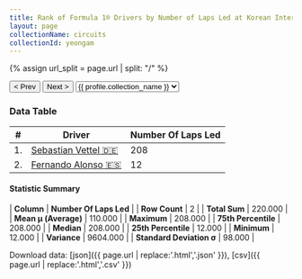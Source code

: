 ```yaml
---
title: Rank of Formula 1® Drivers by Number of Laps Led at Korean International Circuit
layout: page
collectionName: circuits
collectionId: yeongam
---
```


{% assign url_split = page.url | split: "/" %}
<div id="collection-navigation">
<button onclick="selector.options[selector.selectedIndex-1].value && (window.location = selector.options[selector.selectedIndex-1].value);">&lt; Prev</button>
<button onclick="selector.options[selector.selectedIndex+1].value && (window.location = selector.options[selector.selectedIndex+1].value);">Next &gt;</button>
<select id="selector" onchange="this.options[this.selectedIndex].value && (window.location = this.options[this.selectedIndex].value);">
  {% for collectionId in site.data[page.collectionName].refs %}
    {% if collectionId == page.collectionId %}
      {% assign selected = "selected" %}
    {% else %}
      {% assign selected = "" %}
    {% endif %}
    {% assign profile = site.data[page.collectionName][collectionId].profile %}
    <option value="/f1/{{ page.collectionName }}/{{ collectionId }}/{{ url_split[4] }}" {{ selected }}>{{ profile.collection_name }}</option>
  {% endfor %}
</select>
</div>

<canvas id="chart" width="400" height="180"></canvas>
<script>
var data = {
  "labels" : [
    "Sebastian Vettel",
    "Fernando Alonso"
  ],
  "datasets" : [
    {
      "label" : "Number Of Laps Led",
      "data" : [
        208,
        12
      ],
      "borderColor" : [
        "#1D181E",
        "#1D181E"
      ],
      "borderWidth" : 1,
      "backgroundColor" : [
        "#9C8E8D",
        "#9C8E8D"
      ]
    }
  ]
};
var options = {
  legend: {
    display: false
  },
  scales: {
    xAxes: [{
      ticks: {
        beginAtZero: true,
        maxRotation: 180,
        display: window.innerWidth > 800
      }
    }],
    yAxes: [{
      ticks: {
        beginAtZero: true
      }
    }]
  },
  onResize: function(chart, size) {
    chart.options.scales.xAxes[0].ticks.display = size.width > 800;
  }
};
var chart = new Chart("chart", {
    data: data,
    type: 'bar',
    options: options
});
</script>



### Data Table

| # | Driver | Number Of Laps Led |
|--|--|--|
| 1. | [Sebastian Vettel 🇩🇪](/f1/drivers/vettel) | 208 |
| 2. | [Fernando Alonso 🇪🇸](/f1/drivers/alonso) | 12 |

#### Statistic Summary

| **Column** | **Number Of Laps Led** |
| **Row Count** | 2 |
| **Total Sum** | 220.000 |
| **Mean μ (Average)** | 110.000 |
| **Maximum** | 208.000 |
| **75th Percentile** | 208.000 |
| **Median** | 208.000 |
| **25th Percentile** | 12.000 |
| **Minimum** | 12.000 |
| **Variance** | 9604.000 |
| **Standard Deviation σ** | 98.000 |

Download data: [json]({{ page.url | replace:'.html','.json' }}), [csv]({{ page.url | replace:'.html','.csv' }})
